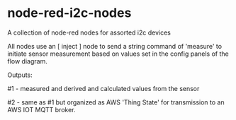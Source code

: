 # node-red-i2c-nodes
A collection of node-red nodes for assorted i2c devices

All nodes use an [ inject ] node to send a string command of 'measure' to initiate sensor measurement based on values set in the config panels of the flow diagram.

Outputs:

#1 - measured and derived and calculated values from the sensor

#2 - same as #1 but organized as AWS 'Thing State' for transmission to an AWS IOT MQTT broker.
